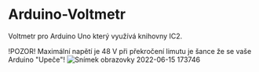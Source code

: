 # Arduino-Voltmetr
Voltmetr pro Arduino Uno který využívá knihovny IC2.

 !POZOR! Maximální napětí je 48 V při překročení limutu je šance že se vaše Arduino "Upeče"! 
![Snímek obrazovky 2022-06-15 173746](https://user-images.githubusercontent.com/40271551/173869053-cde4c2a0-73fe-4b23-b290-e03c526bf7c3.png)
